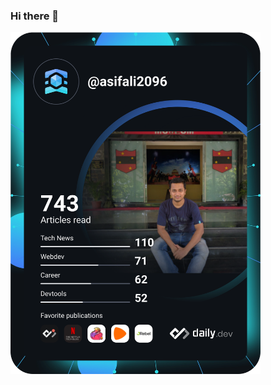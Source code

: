 ### Hi there 👋

<!--
**asifazamali/asifazamali** is a ✨ _special_ ✨ repository because its `README.md` (this file) appears on your GitHub profile.

Here are some ideas to get you started:

- 🔭 I’m currently working on ...
- 🌱 I’m currently learning ...
- 👯 I’m looking to collaborate on ...
- 🤔 I’m looking for help with ...
- 💬 Ask me about ...
- 📫 How to reach me: ...
- 😄 Pronouns: ...
- ⚡ Fun fact: ...
-->

<a href="https://app.daily.dev/asifali2096">
  <img src="https://github.com/asifazamali/asifazamali/blob/master/devcard.svg" width="400" alt="Asif Ali's Dev Card"/>
</a>
